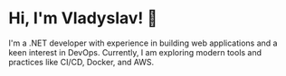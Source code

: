 # Hi, I'm Vladyslav! 👋

I'm a .NET developer with experience in building web applications and a keen interest in DevOps. Currently, I am exploring modern tools and practices like CI/CD, Docker, and AWS.
